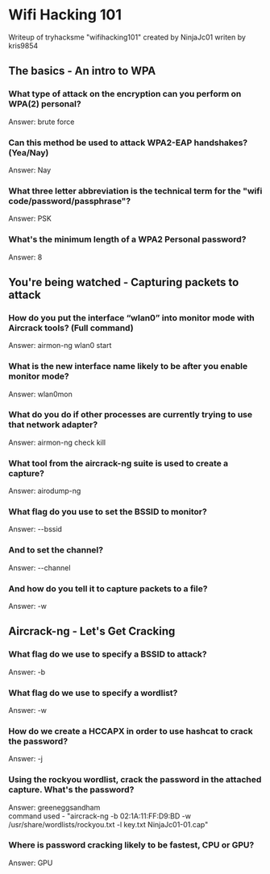 # Wifi Hacking 101
Writeup of tryhacksme "wifihacking101" created by NinjaJc01
writen by kris9854

## The basics - An intro to WPA

### What type of attack on the encryption can you perform on WPA(2) personal?
Answer: brute force
### Can this method be used to attack WPA2-EAP handshakes? (Yea/Nay)
Answer: Nay
### What three letter abbreviation is the technical term for the "wifi code/password/passphrase"?
Answer: PSK
### What's the minimum length of a WPA2 Personal password?
Answer: 8

## You're being watched - Capturing packets to attack

### How do you put the interface “wlan0” into monitor mode with Aircrack tools? (Full command)
Answer: airmon-ng wlan0 start
### What is the new interface name likely to be after you enable monitor mode?
Answer: wlan0mon
### What do you do if other processes are currently trying to use that network adapter? 
Answer: airmon-ng check kill
### What tool from the aircrack-ng suite is used to create a capture?
Answer: airodump-ng

### What flag do you use to set the BSSID to monitor?
Answer: --bssid
### And to set the channel?
Answer: --channel
### And how do you tell it to capture packets to a file?
Answer: -w

## Aircrack-ng - Let's Get Cracking
### What flag do we use to specify a BSSID to attack?
Answer: -b
### What flag do we use to specify a wordlist?
Answer: -w
### How do we create a HCCAPX in order to use hashcat to crack the password?
Answer: -j
### Using the rockyou wordlist, crack the password in the attached capture. What's the password?
Answer: greeneggsandham
<br/>
command used - "aircrack-ng -b 02:1A:11:FF:D9:BD -w /usr/share/wordlists/rockyou.txt -l key.txt NinjaJc01-01.cap"
### Where is password cracking likely to be fastest, CPU or GPU?
Answer: GPU